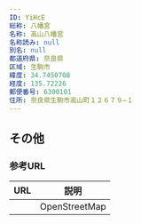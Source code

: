 ```yaml
---
ID: YiHcE
総称: 八幡宮
名称: 高山八幡宮
名称読み: null
別名: null
都道府県: 奈良県
区域: 生駒市
緯度: 34.7450708
経度: 135.72226
郵便番号: 6300101
住所: 奈良県生駒市高山町１２６７９−１
---
```


## その他

### 参考URL

| URL | 説明          |
| --- | ------------- |
|     | OpenStreetMap |
